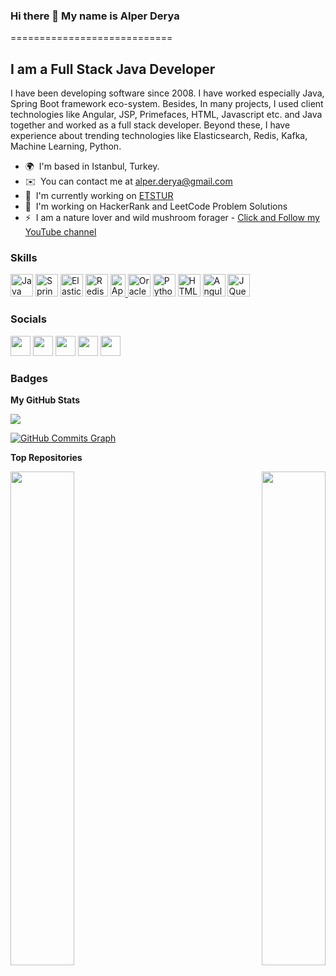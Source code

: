 ### Hi there 👋 My name is Alper Derya
============================

I am a Full Stack Java Developer
--------------

I have been developing software since 2008. I have worked especially Java, Spring Boot framework eco-system. Besides, In many projects, I used client technologies like Angular, JSP, Primefaces, HTML, Javascript etc. and Java together and worked as a full stack developer. Beyond these, I have experience about trending technologies like Elasticsearch, Redis, Kafka, Machine Learning, Python.

* 🌍  I'm based in Istanbul, Turkey.
* ✉️  You can contact me at [alper.derya@gmail.com](mailto:alper.derya@gmail.com)
* 🚀  I'm currently working on [ETSTUR](http://www.etstur.com)
* 🧠  I'm working on HackerRank and LeetCode Problem Solutions
* ⚡  I am a nature lover and wild mushroom forager - [Click and Follow my YouTube channel](https://www.youtube.com/c/AlperDerya)

### Skills

<p align="left">
<a href="https://www.oracle.com/java/" target="_blank" rel="noreferrer"><img src="https://raw.githubusercontent.com/danielcranney/readme-generator/main/public/icons/skills/java-colored.svg" width="36" height="36" alt="Java" /></a>
<a href="https://spring.io/projects/spring-boot" target="_blank" rel="noreferrer"><img src="https://spring.io/images/spring-logo-9146a4d3298760c2e7e49595184e1975.svg" width="36" height="36" alt="Spring Boot" /></a>
<a href="https://www.elastic.co/" target="_blank" rel="noreferrer"><img src="https://user-images.githubusercontent.com/9143253/47912437-f749bc00-de98-11e8-9669-e97f58b8be2e.png" width="36" height="36" alt="Elasticsearch" /></a>
<a href="https://redis.io/" target="_blank" rel="noreferrer"><img src="https://cdn4.iconfinder.com/data/icons/redis-2/1451/Untitled-2-1024.png" width="36" height="36" alt="Redis" /></a>
<a href="https://kafka.apache.org/" target="_blank" rel="noreferrer"><img src="https://upload.wikimedia.org/wikipedia/commons/thumb/0/05/Apache_kafka.svg/148px-Apache_kafka.svg.png" width="24" height="36" alt="Apache Kafka" />
</a>
<a href="https://www.oracle.com/uk/index.html" target="_blank" rel="noreferrer"><img src="https://raw.githubusercontent.com/danielcranney/readme-generator/main/public/icons/skills/oracle-colored.svg" width="36" height="36" alt="Oracle" /></a>
<a href="https://www.python.org/" target="_blank" rel="noreferrer"><img src="https://raw.githubusercontent.com/danielcranney/readme-generator/main/public/icons/skills/python-colored.svg" width="36" height="36" alt="Python" /></a>
<a href="https://developer.mozilla.org/en-US/docs/Glossary/HTML5" target="_blank" rel="noreferrer"><img src="https://raw.githubusercontent.com/danielcranney/readme-generator/main/public/icons/skills/html5-colored.svg" width="36" height="36" alt="HTML5" /></a>
<a href="https://angular.io/" target="_blank" rel="noreferrer"><img src="https://raw.githubusercontent.com/danielcranney/readme-generator/main/public/icons/skills/angularjs-colored.svg" width="36" height="36" alt="Angular" /></a>
<a href="https://jquery.com/" target="_blank" rel="noreferrer"><img src="https://raw.githubusercontent.com/danielcranney/readme-generator/main/public/icons/skills/jquery-colored.svg" width="36" height="36" alt="JQuery" /></a>
</p>


### Socials

<p align="left"> <a href="https://www.github.com/alperderya" target="_blank" rel="noreferrer"><img src="https://raw.githubusercontent.com/danielcranney/readme-generator/main/public/icons/socials/github.svg" width="32" height="32" /></a> <a href="https://www.linkedin.com/in/alper-derya" target="_blank" rel="noreferrer"><img src="https://raw.githubusercontent.com/danielcranney/readme-generator/main/public/icons/socials/linkedin.svg" width="32" height="32" /></a> <a href="https://www.stackoverflow.com/users/4073249/alper-derya" target="_blank" rel="noreferrer"><img src="https://raw.githubusercontent.com/danielcranney/readme-generator/main/public/icons/socials/stackoverflow.svg" width="32" height="32" /></a> <a href="https://www.twitter.com/AlperDERYA1" target="_blank" rel="noreferrer"><img src="https://raw.githubusercontent.com/danielcranney/readme-generator/main/public/icons/socials/twitter.svg" width="32" height="32" /></a> <a href="https://www.youtube.com/c/AlperDerya" target="_blank" rel="noreferrer"><img src="https://raw.githubusercontent.com/danielcranney/readme-generator/main/public/icons/socials/youtube.svg" width="32" height="32" /></a></p>

### Badges

<b>My GitHub Stats</b>

<a href="http://www.github.com/alperderya"><img src="https://github-readme-streak-stats.herokuapp.com/?user=alperderya&stroke=ffffff&background=1c1917&ring=0891b2&fire=0891b2&currStreakNum=ffffff&currStreakLabel=0891b2&sideNums=ffffff&sideLabels=ffffff&dates=ffffff&hide_border=true" /></a>

<a href="http://www.github.com/alperderya"><img src="https://activity-graph.herokuapp.com/graph?username=alperderya&bg_color=1c1917&color=ffffff&line=0891b2&point=ffffff&area_color=1c1917&area=true&hide_border=true&custom_title=GitHub%20Commits%20Graph" alt="GitHub Commits Graph" /></a>

<b>Top Repositories</b>

<div width="100%" align="center"><a href="https://github.com/alperderya/HackerRankSolutions" align="left"><img align="left" width="45%" src="https://github-readme-stats.vercel.app/api/pin/?username=alperderya&repo=HackerRankSolutions&title_color=0891b2&text_color=ffffff&icon_color=0891b2&bg_color=1c1917&hide_border=true&locale=en" /></a><a href="https://github.com/alperderya/LeetCodeSolutions" align="right"><img align="right" width="45%" src="https://github-readme-stats.vercel.app/api/pin/?username=alperderya&repo=LeetCodeSolutions&title_color=0891b2&text_color=ffffff&icon_color=0891b2&bg_color=1c1917&hide_border=true&locale=en" /></a></div><br /><br /><br /><br /><br /><br /><br />
<!--
**alperderya/alperderya** is a ✨ _special_ ✨ repository because its `README.md` (this file) appears on your GitHub profile.

Here are some ideas to get you started:

- 🔭 I’m currently working on ...
- 🌱 I’m currently learning ...
- 👯 I’m looking to collaborate on ...
- 🤔 I’m looking for help with ...
- 💬 Ask me about ...
- 📫 How to reach me: ...
- 😄 Pronouns: ...
- ⚡ Fun fact: ...
-->
